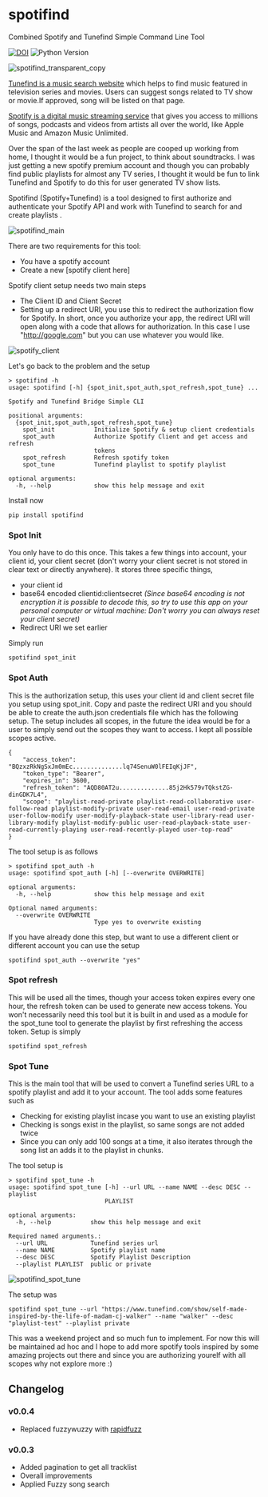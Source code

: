# spotifind
Combined Spotify and Tunefind Simple Command Line Tool

[![DOI](https://zenodo.org/badge/DOI/10.5281/zenodo.3728316.svg)](https://doi.org/10.5281/zenodo.3728316)
![Python Version](https://img.shields.io/badge/python-%3E%3D3.2-blue)

![spotifind_transparent_copy](https://user-images.githubusercontent.com/6677629/77322716-8489ec80-6cea-11ea-8d1c-bd2b6e598d21.jpg)

[Tunefind is a music search website](https://www.tunefind.com/) which helps to find music featured in television series and movies. Users can suggest songs related to TV show or movie.If approved, song will be listed on that page.

[Spotify is a digital music streaming service](https://www.spotify.com/) that gives you access to millions of songs, podcasts and videos from artists all over the world, like Apple Music and Amazon Music Unlimited.

Over the span of the last week as people are cooped up working from home, I thought it would be a fun project, to think about soundtracks. I was just getting a new spotify premium account and though you can probably find public playlists for almost any TV series, I thought it would be fun to link Tunefind and Spotify to do this for user generated TV show lists.

Spotifind (Spotify+Tunefind) is a tool designed to first authorize and authenticate your Spotify API and work with Tunefind to search for and create playlists .

![spotifind_main](https://user-images.githubusercontent.com/6677629/77280532-fafefe00-6c9a-11ea-9cf8-be0ff9c0f1fd.png)

There are two requirements for this tool:
* You have a spotify account
* Create a new [spotify client here]

Spotify client setup needs two main steps
* The Client ID and Client Secret
* Setting up a redirect URI, you use this to redirect the authorization flow for Spotify. In short, once you authorize your app, the redirect URI will open along with a code that allows for authorization. In this case I use "http://google.com" but you can use whatever you would like.

![spotify_client](https://user-images.githubusercontent.com/6677629/77280925-14547a00-6c9c-11ea-91e3-10d898d96ed7.gif)

Let's go back to the problem and the setup

```
> spotifind -h
usage: spotifind [-h] {spot_init,spot_auth,spot_refresh,spot_tune} ...

Spotify and Tunefind Bridge Simple CLI

positional arguments:
  {spot_init,spot_auth,spot_refresh,spot_tune}
    spot_init           Initialize Spotify & setup client credentials
    spot_auth           Authorize Spotify Client and get access and refresh
                        tokens
    spot_refresh        Refresh spotify token
    spot_tune           Tunefind playlist to spotify playlist

optional arguments:
  -h, --help            show this help message and exit
```

Install now

```
pip install spotifind
```

### Spot Init
You only have to do this once. This takes a few things into account, your client id, your client secret (don't worry your client secret is not stored in clear text or directly anywhere). It stores three specific things,
* your client id
* base64 encoded clientid:clientsecret *(Since base64 encoding is not encryption it is possible to decode this, so try to use this app on your personal computer or virtual machine: Don't worry you can always reset your client secret)*
* Redirect URI we set earlier

Simply run

```
spotifind spot_init
```

### Spot Auth
This is the authorization setup, this uses your client id and client secret file you setup using spot_init. Copy and paste the redirect URI and you should be able to create the auth.json credentials file which has the following setup. The setup includes all scopes, in the future the idea would be for a user to simply send out the scopes they want to access. I kept all possible scopes active.

```
{
    "access_token": "BQzxzRkNgSxJm0mEc..............lq74SenuW0lFEIqKjJF",
    "token_type": "Bearer",
    "expires_in": 3600,
    "refresh_token": "AQD80AT2u..............85j2Hk579vTQkstZG-dinGDK7L4",
    "scope": "playlist-read-private playlist-read-collaborative user-follow-read playlist-modify-private user-read-email user-read-private user-follow-modify user-modify-playback-state user-library-read user-library-modify playlist-modify-public user-read-playback-state user-read-currently-playing user-read-recently-played user-top-read"
}
```

The tool setup is as follows

```
> spotifind spot_auth -h
usage: spotifind spot_auth [-h] [--overwrite OVERWRITE]

optional arguments:
  -h, --help            show this help message and exit

Optional named arguments:
  --overwrite OVERWRITE
                        Type yes to overwrite existing
```
If you have already done this step, but want to use a different client or different account you can use the setup

```
spotifind spot_auth --overwrite "yes"
```

### Spot refresh
This will be used all the times, though your access token expires every one hour, the refresh token can be used to generate new access tokens. You won't necessarily need this tool but it is built in and used as a module for the spot_tune tool to generate the playlist by first refreshing the access token. Setup is simply

```
spotifind spot_refresh
```

### Spot Tune
This is the main tool that will be used to convert a Tunefind series URL to a spotify playlist and add it to your account. The tool adds some features such as
* Checking for existing playlist incase you want to use an existing playlist
* Checking is songs exist in the playlist, so same songs are not added twice
* Since you can only add 100 songs at a time, it also iterates through the song list an adds it to the playlist in chunks.

The tool setup is

```
> spotifind spot_tune -h
usage: spotifind spot_tune [-h] --url URL --name NAME --desc DESC --playlist
                           PLAYLIST

optional arguments:
  -h, --help           show this help message and exit

Required named arguments.:
  --url URL            Tunefind series url
  --name NAME          Spotify playlist name
  --desc DESC          Spotify Playlist Description
  --playlist PLAYLIST  public or private
```

![spotifind_spot_tune](https://user-images.githubusercontent.com/6677629/77282763-3270a900-6ca1-11ea-9a1e-99bf3eb38f8e.gif)

The setup was

```
spotifind spot_tune --url "https://www.tunefind.com/show/self-made-inspired-by-the-life-of-madam-cj-walker" --name "walker" --desc "playlist-test" --playlist private
```

This was a weekend project and so much fun to implement. For now this will be maintained ad hoc and I hope to add more spotify tools inspired by some amazing projects out there and since you are authorizing yourelf with all scopes why not explore more :)

## Changelog

### v0.0.4
* Replaced fuzzywuzzy with [rapidfuzz](https://github.com/samapriya/spotifind/pull/1)

### v0.0.3
* Added pagination to get all tracklist
* Overall improvements
* Applied Fuzzy song search
